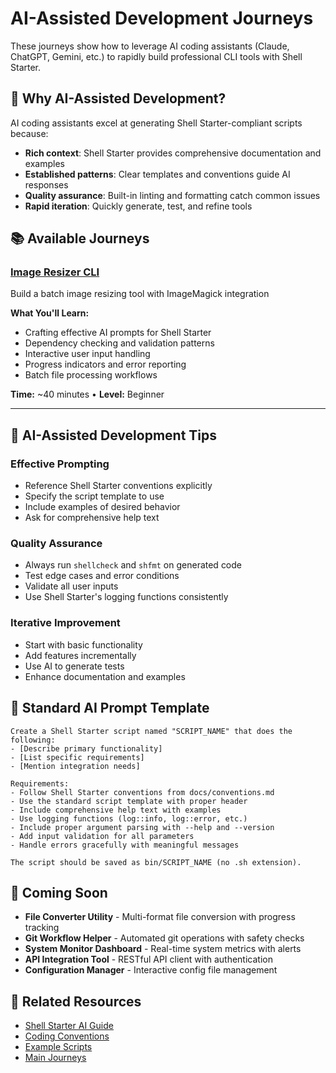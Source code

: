 # AI-Assisted Development Journeys

These journeys show how to leverage AI coding assistants (Claude, ChatGPT, Gemini, etc.) to rapidly build professional CLI tools with Shell Starter.

## 🤖 Why AI-Assisted Development?

AI coding assistants excel at generating Shell Starter-compliant scripts because:

- **Rich context**: Shell Starter provides comprehensive documentation and examples
- **Established patterns**: Clear templates and conventions guide AI responses
- **Quality assurance**: Built-in linting and formatting catch common issues
- **Rapid iteration**: Quickly generate, test, and refine tools

## 📚 Available Journeys

### [Image Resizer CLI](image-resizer.md)
Build a batch image resizing tool with ImageMagick integration

**What You'll Learn:**
- Crafting effective AI prompts for Shell Starter
- Dependency checking and validation patterns
- Interactive user input handling
- Progress indicators and error reporting
- Batch file processing workflows

**Time:** ~40 minutes • **Level:** Beginner

---

## 🎯 AI-Assisted Development Tips

### Effective Prompting
- Reference Shell Starter conventions explicitly
- Specify the script template to use
- Include examples of desired behavior
- Ask for comprehensive help text

### Quality Assurance
- Always run `shellcheck` and `shfmt` on generated code
- Test edge cases and error conditions
- Validate all user inputs
- Use Shell Starter's logging functions consistently

### Iterative Improvement
- Start with basic functionality
- Add features incrementally
- Use AI to generate tests
- Enhance documentation and examples

## 🔧 Standard AI Prompt Template

```
Create a Shell Starter script named "SCRIPT_NAME" that does the following:
- [Describe primary functionality]
- [List specific requirements]
- [Mention integration needs]

Requirements:
- Follow Shell Starter conventions from docs/conventions.md
- Use the standard script template with proper header
- Include comprehensive help text with examples
- Use logging functions (log::info, log::error, etc.)
- Include proper argument parsing with --help and --version
- Add input validation for all parameters
- Handle errors gracefully with meaningful messages

The script should be saved as bin/SCRIPT_NAME (no .sh extension).
```

## 🚀 Coming Soon

- **File Converter Utility** - Multi-format file conversion with progress tracking
- **Git Workflow Helper** - Automated git operations with safety checks  
- **System Monitor Dashboard** - Real-time system metrics with alerts
- **API Integration Tool** - RESTful API client with authentication
- **Configuration Manager** - Interactive config file management

## 📖 Related Resources

- [Shell Starter AI Guide](../ai-guide.md)
- [Coding Conventions](../conventions.md)
- [Example Scripts](../examples.md)
- [Main Journeys](../README.md)